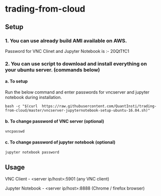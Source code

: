 # trading-from-cloud
## Setup
### 1. You can use already build AMI available on AWS.
Password for VNC Clinet and Jupyter Notebook is :- 20QtTfC1


### 2. You can use script to download and install everything on your ubuntu server. (commands below)

####  a. To setup

Run the below command and enter passwords for vncserver and jupyter notebook during installation. 

`bash -c "$(curl  https://raw.githubusercontent.com/QuantInsti/trading-from-cloud/master/vncserver-jupyternotebook-setup-ubuntu-16.04.sh)"` 



####  b. To change password of VNC server (optional)
`vncpasswd`

####  c. To change password of jupyter notebook (optional)
`jupyter notebook password`

## Usage
VNC Client - <server ip/host>:5901 (any VNC client)

Jupyter Notebook - <server ip/host>:8888 (Chrome / firefox browser)
